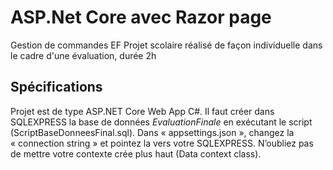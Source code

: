 ASP.Net Core avec Razor page
============================
Gestion de commandes EF
Projet scolaire réalisé de façon individuelle dans le cadre d'une évaluation, durée 2h

Spécifications
--------------
Projet est de type ASP.NET Core Web App C#. 
Il faut créer dans SQLEXPRESS la base de données *EvaluationFinale* en exécutant le script (ScriptBaseDonneesFinal.sql).
Dans « appsettings.json », changez la « connection string » et pointez la vers votre SQLEXPRESS. N’oubliez pas de mettre votre contexte crée plus haut (Data context class).
